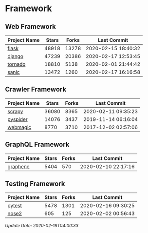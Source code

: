 # Framework

## Web Framework

| Project Name | Stars | Forks | Last Commit |
| ------------ | ----- | ----- | ----------- |
| [flask](https://github.com/pallets/flask) | 48918 | 13278 | 2020-02-15 18:40:32 |
| [django](https://github.com/django/django) | 47239 | 20386 | 2020-02-17 12:53:45 |
| [tornado](https://github.com/tornadoweb/tornado) | 18810 | 5138 | 2020-02-01 21:44:42 |
| [sanic](https://github.com/huge-success/sanic) | 13472 | 1260 | 2020-02-17 16:16:58 |

## Crawler Framework

| Project Name | Stars | Forks | Last Commit |
| ------------ | ----- | ----- | ----------- |
| [scrapy](https://github.com/scrapy/scrapy) | 36080 | 8365 | 2020-02-11 09:35:23 |
| [pyspider](https://github.com/binux/pyspider) | 14076 | 3437 | 2019-11-14 06:16:04 |
| [webmagic](https://github.com/code4craft/webmagic) | 8770 | 3710 | 2017-12-02 02:57:06 |

## GraphQL Framework

| Project Name | Stars | Forks | Last Commit |
| ------------ | ----- | ----- | ----------- |
| [graphene](https://github.com/graphql-python/graphene) | 5404 | 570 | 2020-02-10 22:17:16 |

## Testing Framework

| Project Name | Stars | Forks | Last Commit |
| ------------ | ----- | ----- | ----------- |
| [pytest](https://github.com/pytest-dev/pytest) | 5478 | 1301 | 2020-02-16 09:30:25 |
| [nose2](https://github.com/nose-devs/nose2) | 605 | 125 | 2020-02-02 00:56:43 |

*Update Date: 2020-02-18T04:00:33*
